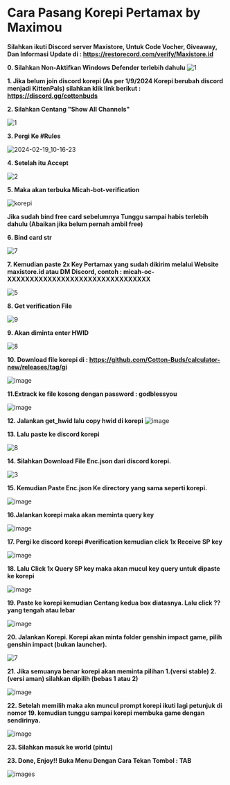 # Cara Pasang Korepi Pertamax by Maximou
**Silahkan ikuti Discord server Maxistore, Untuk Code Vocher, Giveaway, Dan Informasi Update di : https://restorecord.com/verify/Maxistore.id**

**0. Silahkan Non-Aktifkan Windows Defender terlebih dahulu**
![1](https://github.com/user-attachments/assets/96a35eab-fbfb-4cce-a9f2-cd433202c27e)

**1. Jika belum join discord korepi (As per 1/9/2024 Korepi berubah discord menjadi KittenPals) silahkan klik link berikut : https://discord.gg/cottonbuds**

**2. Silahkan Centang "Show All Channels"**

![1](https://github.com/Itsdkdaaa/Korepi-Pertamax-Cara-Pasang/assets/121094840/1440dc7f-c66d-45e9-87ca-86f545fbc7e0)

**3. Pergi Ke #Rules**

![2024-02-19_10-16-23](https://github.com/Itsdkdaaa/Korepi-Pertamax-Cara-Pasang/assets/121094840/7fabce11-eb1c-4e35-8759-7a59845356b2)

**4. Setelah itu Accept**

![2](https://github.com/user-attachments/assets/670e7239-e1ab-49f1-849e-00d7336bd909)


**5. Maka akan terbuka Micah-bot-verification**

![korepi](https://github.com/user-attachments/assets/14b7ed11-3348-4bfc-beff-dfbb868966f3)

**Jika sudah bind free card sebelumnya Tunggu sampai habis terlebih dahulu (Abaikan jika belum pernah ambil free)**

**6. Bind card str**

![7](https://github.com/Itsdkdaaa/Korepi-Pertamax-Cara-Pasang/assets/121094840/896259f2-0edd-472e-84ac-775ad57374c0)

**7. Kemudian paste 2x Key Pertamax yang sudah dikirim melalui Website maxistore.id atau DM Discord, contoh : micah-oc-XXXXXXXXXXXXXXXXXXXXXXXXXXXXXXXX** 

![5](https://github.com/Itsdkdaaa/Korepi-Pertamax-Cara-Pasang/assets/121094840/c5684b57-8367-4c8a-ac54-c35f682f47e6)


**8. Get verification File**

![9](https://github.com/Itsdkdaaa/Korepi-Pertamax-Cara-Pasang/assets/121094840/9ce02a95-b8b4-4a31-94b4-f5552895a47a)

**9. Akan diminta enter HWID**

![8](https://github.com/Itsdkdaaa/Korepi-Pertamax-Cara-Pasang/assets/121094840/6528622b-8ced-4e65-b544-5d416a06e530)

**10. Download file korepi di : https://github.com/Cotton-Buds/calculator-new/releases/tag/gi**

![image](https://github.com/user-attachments/assets/12820ccd-8b55-48bf-a874-e476fcbdd37b)

**11.Extrack ke file kosong dengan password : godblessyou**

![image](https://github.com/user-attachments/assets/bf952cb5-26ec-404c-b09e-85d913a4479d)

**12. Jalankan get_hwid lalu copy hwid di korepi**
![image](https://github.com/user-attachments/assets/46524be0-4d92-4e1b-b530-2141eda43285)

**13. Lalu paste ke discord korepi**

![8](https://github.com/Itsdkdaaa/Korepi-Pertamax-Cara-Pasang/assets/121094840/6528622b-8ced-4e65-b544-5d416a06e530)

**14. Silahkan Download File Enc.json dari discord korepi.**

![3](https://github.com/user-attachments/assets/9c2be828-96e0-42c0-bda2-7af949af061b)

**15. Kemudian Paste Enc.json Ke directory yang sama seperti korepi.**

![image](https://github.com/user-attachments/assets/2f3d042d-d699-4e01-b6e1-e6a5bd2a3763)

**16.Jalankan korepi maka akan meminta query key**

![image](https://github.com/user-attachments/assets/2364c119-30ee-4ac1-9cc2-5d42ca245237)

**17. Pergi ke discord korepi #verification kemudian click 1x Receive SP key**

![image](https://github.com/user-attachments/assets/daf51d98-36e4-45ee-a28c-eff1f9cb9b17)

**18. Lalu Click 1x Query SP key maka akan mucul key query untuk dipaste ke korepi**

![image](https://github.com/user-attachments/assets/47bcdc9c-4609-458c-b2a3-e637d35e0715)

**19. Paste ke korepi kemudian Centang kedua box diatasnya. Lalu click ?? yang tengah atau lebar**

![image](https://github.com/user-attachments/assets/36e43e68-5089-44ae-aa4e-ac5e86596cd0)


**20. Jalankan Korepi. Korepi akan minta folder genshin impact game, pilih genshin impact (bukan launcher).**

![7](https://github.com/user-attachments/assets/a0cf516f-4f4f-45f9-957e-5d6ef4935e93)

**21. Jika semuanya benar korepi akan meminta pilihan 1.(versi stable) 2.(versi aman) silahkan dipilih (bebas 1 atau 2)**

![image](https://github.com/user-attachments/assets/2d9a0c0b-a702-445c-86dd-7db5c9bff1a0)

**22. Setelah memilih maka akn muncul prompt korepi ikuti lagi petunjuk di nomor 19. kemudian tunggu sampai korepi membuka game dengan sendirinya.**

![image](https://github.com/user-attachments/assets/2c59e5e7-a613-404d-9e5b-392e7ad47518)

**23. Silahkan masuk ke world (pintu)**

**23. Done, Enjoy!! Buka Menu Dengan Cara Tekan Tombol : TAB**

![images](https://github.com/user-attachments/assets/42823879-305f-4719-b41c-bfe85105c2ed)

